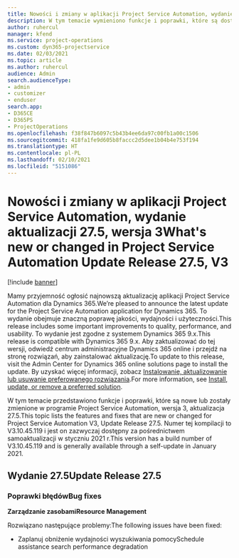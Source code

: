 ```yaml
---
title: Nowości i zmiany w aplikacji Project Service Automation, wydanie 27.5, Poprawka, wer. 3
description: W tym temacie wymieniono funkcje i poprawki, które są dostępne w aktualizacji Project Service Automation, wydanie 27.5, poprawka wersja 3.
author: ruhercul
manager: kfend
ms.service: project-operations
ms.custom: dyn365-projectservice
ms.date: 02/03/2021
ms.topic: article
ms.author: ruhercul
audience: Admin
search.audienceType:
- admin
- customizer
- enduser
search.app:
- D365CE
- D365PS
- ProjectOperations
ms.openlocfilehash: f38f847b6097c5b43b4ee6da97c00fb1a00c1506
ms.sourcegitcommit: 418fa1fe9d605b8faccc2d5dee1b04b4e753f194
ms.translationtype: HT
ms.contentlocale: pl-PL
ms.lasthandoff: 02/10/2021
ms.locfileid: "5151086"
---
```

# <a name="whats-new-or-changed-in-project-service-automation-update-release-275-v3"></a><span data-ttu-id="7938e-103">Nowości i zmiany w aplikacji Project Service Automation, wydanie aktualizacji 27.5, wersja 3</span><span class="sxs-lookup"><span data-stu-id="7938e-103">What's new or changed in Project Service Automation Update Release 27.5, V3</span></span>

[!include [banner](../includes/psa-now-project-operations.md)]

<span data-ttu-id="7938e-104">Mamy przyjemność ogłosić najnowszą aktualizację aplikacji Project Service Automation dla Dynamics 365.</span><span class="sxs-lookup"><span data-stu-id="7938e-104">We’re pleased to announce the latest update for the Project Service Automation application for Dynamics 365.</span></span> <span data-ttu-id="7938e-105">To wydanie obejmuje znaczną poprawę jakości, wydajności i użyteczności.</span><span class="sxs-lookup"><span data-stu-id="7938e-105">This release includes some important improvements to quality, performance, and usability.</span></span> <span data-ttu-id="7938e-106">To wydanie jest zgodne z systemem Dynamics 365 9.x.</span><span class="sxs-lookup"><span data-stu-id="7938e-106">This release is compatible with Dynamics 365 9.x.</span></span> <span data-ttu-id="7938e-107">Aby zaktualizować do tej wersji, odwiedź centrum administracyjne Dynamics 365 online i przejdź na stronę rozwiązań, aby zainstalować aktualizację.</span><span class="sxs-lookup"><span data-stu-id="7938e-107">To update to this release, visit the Admin Center for Dynamics 365 online solutions page to install the update.</span></span> <span data-ttu-id="7938e-108">By uzyskać więcej informacji, zobacz [Instalowanie, aktualizowanie lub usuwanie preferowanego rozwiązania](https://docs.microsoft.com/power-platform/admin/install-remove-preferred-solution).</span><span class="sxs-lookup"><span data-stu-id="7938e-108">For more information, see [Install, update, or remove a preferred solution](https://docs.microsoft.com/power-platform/admin/install-remove-preferred-solution).</span></span>

<span data-ttu-id="7938e-109">W tym temacie przedstawiono funkcje i poprawki, które są nowe lub zostały zmienione w programie Project Service Automation, wersja 3, aktualizacja 27.5.</span><span class="sxs-lookup"><span data-stu-id="7938e-109">This topic lists the features and fixes that are new or changed for Project Service Automation V3, Update Release 27.5.</span></span> <span data-ttu-id="7938e-110">Numer tej kompilacji to V3.10.45.119 i jest on zazwyczaj dostępny za pośrednictwem samoaktualizacji w styczniu 2021 r.</span><span class="sxs-lookup"><span data-stu-id="7938e-110">This version has a build number of V3.10.45.119 and is generally available through a self-update in January 2021.</span></span>

## <a name="update-release-275"></a><span data-ttu-id="7938e-111">Wydanie 27.5</span><span class="sxs-lookup"><span data-stu-id="7938e-111">Update Release 27.5</span></span>

### <a name="bug-fixes"></a><span data-ttu-id="7938e-112">Poprawki błędów</span><span class="sxs-lookup"><span data-stu-id="7938e-112">Bug fixes</span></span>


<span data-ttu-id="7938e-113">**Zarządzanie zasobami**</span><span class="sxs-lookup"><span data-stu-id="7938e-113">**Resource Management**</span></span>

<span data-ttu-id="7938e-114">Rozwiązano następujące problemy:</span><span class="sxs-lookup"><span data-stu-id="7938e-114">The following issues have been fixed:</span></span>

- <span data-ttu-id="7938e-115">Zaplanuj obniżenie wydajności wyszukiwania pomocy</span><span class="sxs-lookup"><span data-stu-id="7938e-115">Schedule assistance search performance degradation</span></span>
